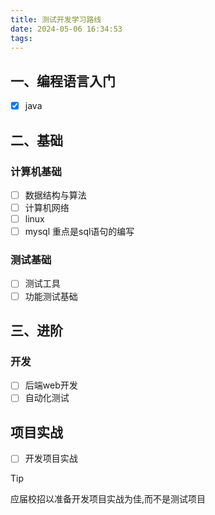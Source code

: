 ```yaml
---
title: 测试开发学习路线
date: 2024-05-06 16:34:53
tags:
---
```

## 一、编程语言入门

- [x] java

## 二、基础

### 计算机基础

- [ ] 数据结构与算法
- [ ] 计算机网络
- [ ] linux
- [ ] mysql 重点是sql语句的编写

### 测试基础

- [ ] 测试工具
- [ ] 功能测试基础

## 三、进阶

### 开发

- [ ] 后端web开发
- [ ] 自动化测试

## 项目实战

- [ ] 开发项目实战

> [!TIP]
> 应届校招以准备开发项目实战为佳,而不是测试项目

